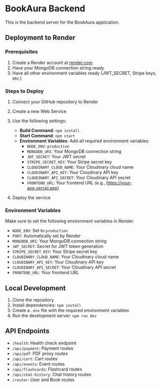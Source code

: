 # BookAura Backend

This is the backend server for the BookAura application.

## Deployment to Render

### Prerequisites

1. Create a Render account at [render.com](https://render.com)
2. Have your MongoDB connection string ready
3. Have all other environment variables ready (JWT_SECRET, Stripe keys, etc.)

### Steps to Deploy

1. Connect your GitHub repository to Render
2. Create a new Web Service
3. Use the following settings:
   - **Build Command**: `npm install`
   - **Start Command**: `npm start`
   - **Environment Variables**: Add all required environment variables:
     - `NODE_ENV`: `production`
     - `MONGODB_URI`: Your MongoDB connection string
     - `JWT_SECRET`: Your JWT secret
     - `STRIPE_SECRET_KEY`: Your Stripe secret key
     - `CLOUDINARY_CLOUD_NAME`: Your Cloudinary cloud name
     - `CLOUDINARY_API_KEY`: Your Cloudinary API key
     - `CLOUDINARY_API_SECRET`: Your Cloudinary API secret
     - `FRONTEND_URL`: Your frontend URL (e.g., https://your-app.vercel.app)

4. Deploy the service

### Environment Variables

Make sure to set the following environment variables in Render:

- `NODE_ENV`: Set to `production`
- `PORT`: Automatically set by Render
- `MONGODB_URI`: Your MongoDB connection string
- `JWT_SECRET`: Secret for JWT token generation
- `STRIPE_SECRET_KEY`: Your Stripe secret key
- `CLOUDINARY_CLOUD_NAME`: Your Cloudinary cloud name
- `CLOUDINARY_API_KEY`: Your Cloudinary API key
- `CLOUDINARY_API_SECRET`: Your Cloudinary API secret
- `FRONTEND_URL`: Your frontend URL

## Local Development

1. Clone the repository
2. Install dependencies: `npm install`
3. Create a `.env` file with the required environment variables
4. Run the development server: `npm run dev`

## API Endpoints

- `/health`: Health check endpoint
- `/api/payment`: Payment routes
- `/api/pdf`: PDF proxy routes
- `/api/cart`: Cart routes
- `/api/events`: Event routes
- `/api/flashcards`: Flashcard routes
- `/api/chat-history`: Chat history routes
- `/router`: User and Book routes
